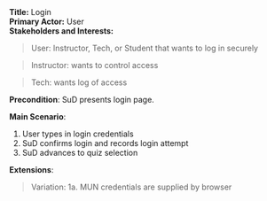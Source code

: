 <style>
h2, p {
    margin-top: 0px;
    margin-bottom: 0px
}
</style>

__Title:__ Login

__Primary Actor:__ User

__Stakeholders and Interests:__

>User: Instructor, Tech, or Student that wants to log in securely

>Instructor: wants to control access

>Tech: wants log of access

__Precondition__: SuD presents login page.
>

__Main Scenario__:

1. User types in login credentials
2. SuD confirms login and records login attempt
3. SuD advances to quiz selection 

__Extensions__:

>Variation: 1a. MUN credentials are supplied by browser


